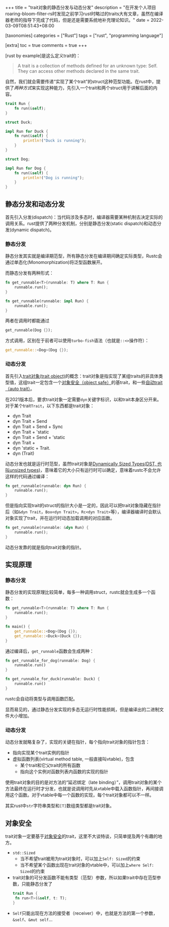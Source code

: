 +++
title = "trait对象的静态分发与动态分发"
description = "在开发个人项目roaring-bloom-filter-rs时发现之前学习rust时略过的traits大有文章，虽然在编译器老师的指导下完成了代码，但是还是需要系统地补充理论知识。"
date = 2022-03-09T08:51:43+08:00

[taxonomies]
categories = ["Rust"]
tags = ["rust", "programming language"]

[extra]
toc = true
comments = true
+++

[rust by example]是这么定义trait的：

> A trait is a collection of methods defined for an unknown type: Self. They can access other methods declared in the same trait.

自然，我们就会需要传递“实现了某个trait”的struct这种范型功能。在rust中，提供了*两种方式*来实现这种能力，先引入一个trait和两个struct用于讲解后面的内容。

```rust
trait Run {
    fn run(&self);
}

struct Duck;

impl Run for Duck {
    fn run(&self) {
        println!("Duck is running");
    }
}

struct Dog;

impl Run for Dog {
    fn run(&self) {
        println!("Dog is running");
    }
}
```

## 静态分发和动态分发

首先引入分发(dispatch)：当代码涉及多态时，编译器需要某种机制去决定实际的调用关系。rust提供了两种分发机制，分别是静态分发(static dispatch)和动态分发(dynamic dispatch)。

### 静态分发

静态分发其实就是编译期范型，所有静态分发在编译期间确定实际类型，Rustc会通过单态化(Monomorphization)将泛型函数展开。

而静态分发有两种形式：

```rust
fn get_runnable<T>(runnable: T) where T: Run {
    runnable.run();
}

fn get_runnable(runnable: impl Run) {
    runnable.run();
}
```

两者在调用时都能通过

```rust
get_runnable(Dog {});
```

方式调用，区别在于前者可以使用`turbo-fish`语法（也就是`::<>`操作符）：

```rust
get_runnable::<Dog>(Dog {});
```

### 动态分发

首先引入[trait对象(trait object)](https://doc.rust-lang.org/reference/types/trait-object.html)的概念：trait对象是指实现了某组traits的非具体类型值，这组trait一定包含一个[对象安全（object safe）](https://doc.rust-lang.org/reference/items/traits.html#object-safety)的基trait，和一些[自动trait（auto trait）](https://doc.rust-lang.org/reference/special-types-and-traits.html#auto-traits)。

在2021版本后，要求trait对象一定需要`dyn`关键字标识，以和trait本身区分开来。对于某个trait`Trait`，以下东西都是trait对象：

* dyn Trait
* dyn Trait + Send
* dyn Trait + Send + Sync
* dyn Trait + 'static
* dyn Trait + Send + 'static
* dyn Trait +
* dyn 'static + Trait.
* dyn (Trait)

动态分发也就是运行时范型，虽然trait对象是[Dynamically Sized Types(DST, 也叫unsized types)](https://doc.rust-lang.org/reference/dynamically-sized-types.html)，意味着它的大小只有运行时可以确定，意味着rustc不会允许这样的代码通过编译：

```rust
fn get_runnable(runnable: dyn Run) {
    runnable.run();
}
```

但是指向实现trait的struct的指针大小是一定的，因此可以把trait对象隐藏在指针后（如`&dyn Trait`，`Box<dyn Trait>`，`Rc<dyn Trait>`等），编译器编译时会默认对象实现了trait，并在运行时动态加载调用的对应函数。

```rust
fn get_runnable(runnable: &dyn Run) {
    runnable.run();
}
```

动态分发靠的就是指向trait对象的指针。

## 实现原理

### 静态分发

静态分发的实现原理比较简单，每多一种调用struct，rustc就会生成多一个函数：

```rust
fn get_runnable<T>(runnable: T) where T: Run {
    runnable.run();
}

fn main() {
    get_runnable::<Dog>(Dog {});
    get_runnable::<Duck>(Duck {});
}
```

通过编译后，`get_runnable`函数会生成两种：

```rust
fn get_runnable_for_dog(runnable: Dog) {
    runnable.run()
}

fn get_runnable_for_duck(runnable: Duck) {
    runnable.run()
}
```

rustc会自动将类型与调用函数匹配。

显而易见的，通过静态分发实现的多态无运行时性能损耗，但是编译出的二进制文件大小增加。

### 动态分发

动态分发就略复杂了，实现的关键在指针，每个指向trait对象的指针包含：

* 指向实现某个trait实例的指针
* 虚拟函数列表(virtual method table, 一般直接叫vtable)，包含
    - 某个trait和它父trait的所有函数
    - 指向这个实例对函数列表内函数的实现的指针

使用trait对象的目的是对方法的“延迟绑定（late binding）”，调用trait对象的某个方法最终在运行时才分发，也就是说调用时先从vtable中载入函数指针，再间接调用这个函数。对于vtable中每一个函数的实现，每个trait对象都可以不一样。

其实rust中`str`字符串类型和`[T]`数组类型都是trait对象。

## 对象安全

trait对象一定要基于[对象安全](https://doc.rust-lang.org/reference/items/traits.html#object-safety)的trait，这里不大谈特谈，只简单提及两个有趣的地方。

* `std::Sized`
    - 当不希望trait被用为trait对象时，可以加上`Self: Sized`的约束
    - 当不希望某个函数出现在trait对象的vtable中，可以加上`where Self: Sized`的约束
* trait对象的可分发函数不能有类型（范型）参数，所以如果trait中存在范型参数，只能静态分发了
   ```rust
   trait Run {
    fn run<T>(&self, t: T);
   }
   ```
* `Self`只能出现在方法的接受者（receiver）中，也就是方法的第一个参数，`&self`、`&mut self`...
